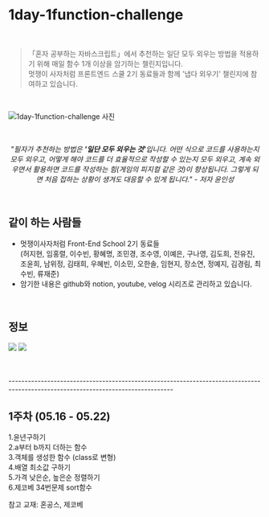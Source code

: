 # 1day-1function-challenge

<br>

> 「혼자 공부하는 자바스크립트」에서 추천하는 일단 모두 외우는 방법을 적용하기 위해 매일 함수 1개 이상을 암기하는 챌린지입니다. <br> 멋쟁이 사자처럼 프론트엔드 스쿨 2기 동료들과 함께 '냅다 외우기' 챌린지에 참여하고 있습니다. <br> 

<br>

![1day-1function-challenge 사진](https://user-images.githubusercontent.com/102460056/169823088-81add533-2a34-4d2e-bfd8-fa82d517eabe.jpg)

<br>

*<center>"필자가 추천하는 방법은 <strong>'일단 모두 외우는 것'</strong>입니다. 어떤 식으로 코드를 사용하는지 모두 외우고, 어떻게 해야 코드를 더 효율적으로 작성할 수 있는지 모두 외우고, 계속 외우면서 활용하면 코드를 작성하는 힘(게임의 피지컬 같은 것)이 향상됩니다. 그렇게 되면 처음 접하는 상황이 생겨도 대응할 수 있게 됩니다." - 저자 윤인성</center>*

<br>

## 같이 하는 사람들

- 멋쟁이사자처럼 Front-End School 2기 동료들 <br> (허지현, 임홍렬, 이수빈, 황혜명, 조민경, 조수영, 이예은, 구나영, 김도희, 전유진, 조윤희, 남위정, 김태희, 우혜빈, 이소민, 오한솔, 임현지, 장소연, 정예지, 김경림, 최수빈, 류재준)
- 암기한 내용은 github와 notion, youtube, velog 시리즈로 관리하고 있습니다.

<br>

## 정보


<a href="https://www.youtube.com/channel/UCcABz4NaQQcLY2KxDNqr9-g/videos" target="_blank"><img src="https://img.shields.io/badge/유튜브-FF0000?style=round-square&logo=Youtube&logoColor=white"/></a>
<a href="https://velog.io/@sjmh0507/series/1%EC%9D%BC-1%ED%95%A8%EC%88%98-%EB%83%85%EB%8B%A4-%EC%99%B8%EC%9A%B0%EA%B8%B0" target="_blank"><img src="https://img.shields.io/badge/벨로그-20C997?style=round-square&logo=Velog&logoColor=white"/></a>

<br>
<br>
---------------------------------------------------------------------------------------------------------------------------------

## 1주차 (05.16 - 05.22)

1.윤년구하기     
2.a부터 b까지 더하는 함수              
3.객체를 생성한 함수 (class로 변형)            
4.배열 최소값 구하기               
5.가격 낮은순, 높은순 정렬하기           
6.제코베 34번문제 sort함수               

참고 교재: 혼공스, 제코베 
